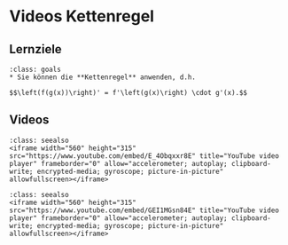 # Videos Kettenregel

## Lernziele

```{admonition} Lernziele
:class: goals
* Sie können die **Kettenregel** anwenden, d.h. 

$$\left(f(g(x))\right)' = f'\left(g(x)\right) \cdot g'(x).$$
```

## Videos

```{admonition} Video
:class: seealso
<iframe width="560" height="315" src="https://www.youtube.com/embed/E_4Obqxxr8E" title="YouTube video player" frameborder="0" allow="accelerometer; autoplay; clipboard-write; encrypted-media; gyroscope; picture-in-picture" allowfullscreen></iframe>
```

```{admonition} Video
:class: seealso
<iframe width="560" height="315" src="https://www.youtube.com/embed/GEI1MGsn84E" title="YouTube video player" frameborder="0" allow="accelerometer; autoplay; clipboard-write; encrypted-media; gyroscope; picture-in-picture" allowfullscreen></iframe>
```
